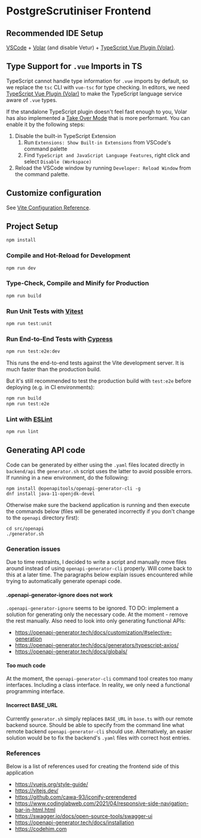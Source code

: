 # PostgreScrutiniser Frontend

## Recommended IDE Setup

[VSCode](https://code.visualstudio.com/) + [Volar](https://marketplace.visualstudio.com/items?itemName=Vue.volar) (and disable Vetur) + [TypeScript Vue Plugin (Volar)](https://marketplace.visualstudio.com/items?itemName=Vue.vscode-typescript-vue-plugin).

## Type Support for `.vue` Imports in TS

TypeScript cannot handle type information for `.vue` imports by default, so we replace the `tsc` CLI with `vue-tsc` for type checking. In editors, we need [TypeScript Vue Plugin (Volar)](https://marketplace.visualstudio.com/items?itemName=Vue.vscode-typescript-vue-plugin) to make the TypeScript language service aware of `.vue` types.

If the standalone TypeScript plugin doesn't feel fast enough to you, Volar has also implemented a [Take Over Mode](https://github.com/johnsoncodehk/volar/discussions/471#discussioncomment-1361669) that is more performant. You can enable it by the following steps:

1. Disable the built-in TypeScript Extension
    1) Run `Extensions: Show Built-in Extensions` from VSCode's command palette
    2) Find `TypeScript and JavaScript Language Features`, right click and select `Disable (Workspace)`
2. Reload the VSCode window by running `Developer: Reload Window` from the command palette.

## Customize configuration

See [Vite Configuration Reference](https://vitejs.dev/config/).

## Project Setup

```sh
npm install
```

### Compile and Hot-Reload for Development

```sh
npm run dev
```

### Type-Check, Compile and Minify for Production

```sh
npm run build
```

### Run Unit Tests with [Vitest](https://vitest.dev/)

```sh
npm run test:unit
```

### Run End-to-End Tests with [Cypress](https://www.cypress.io/)

```sh
npm run test:e2e:dev
```

This runs the end-to-end tests against the Vite development server.
It is much faster than the production build.

But it's still recommended to test the production build with `test:e2e` before deploying (e.g. in CI environments):

```sh
npm run build
npm run test:e2e
```

### Lint with [ESLint](https://eslint.org/)

```sh
npm run lint
```

## Generating API code

Code can be generated by either using the `.yaml` files located directly in `backend/api` the `generator.sh` script uses the latter to avoid possible errors.
If running in a new environment, do the following:
```
npm install @openapitools/openapi-generator-cli -g
dnf install java-11-openjdk-devel
```

Otherwise make sure the backend application is running and then execute the commands below (files will be generated incorrectly if you don't change to the `openapi` directory first):
```
cd src/openapi
./generator.sh
```

### Generation issues

Due to time restraints, I decided to write a script and manually move files around instead of using `openapi-generator-cli` properly. Will come back to this at a later time. The paragraphs below explain issues encountered while trying to automatically generate openapi code.

#### .openapi-generator-ignore does not work

`.openapi-generator-ignore` seems to be ignored. TO DO: implement a solution for generating only the necessary code. At the moment - remove the rest manually. Also need to look into only generating functional APIs:
- https://openapi-generator.tech/docs/customization/#selective-generation
- https://openapi-generator.tech/docs/generators/typescript-axios/
- https://openapi-generator.tech/docs/globals/

#### Too much code

At the moment, the `openapi-generator-cli` command tool creates too many interfaces. Including a class interface. In reality, we only need a functional programming interface.

#### Incorrect BASE_URL

Currently `generator.sh` simply replaces `BASE_URL` in `base.ts` with our remote backend source. Should be able to specify from the command line what remote backend `openapi-generator-cli` should use. Alternatively, an easier solution would be to fix the backend's `.yaml` files with correct host entries.

### References

Below is a list of references used for creating the frontend side of this application
- https://vuejs.org/style-guide/
- https://vitejs.dev/
- https://github.com/cawa-93/iconify-prerendered
- https://www.codinglabweb.com/2021/04/responsive-side-navigation-bar-in-html.html
- https://swagger.io/docs/open-source-tools/swagger-ui
- https://openapi-generator.tech/docs/installation
- https://codehim.com